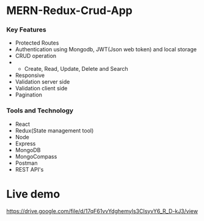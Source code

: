 # MERN-Redux-Crud-App
### Key Features
- Protected Routes
- Authentication using Mongodb, JWT(Json web token) and local storage
- CRUD operation
- * Create, Read, Update, Delete and Search
- Responsive
- Validation server side
- Validation client side
- Pagination
### Tools and Technology
- React
- Redux(State management tool)
- Node
- Express
- MongoDB
- MongoCompass
- Postman
- REST API's




# Live demo
https://drive.google.com/file/d/17qF61vvYdghemyIs3CIsyvY6_R_D-kJ3/view

